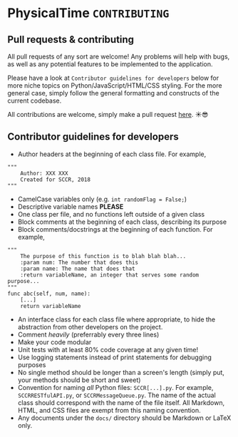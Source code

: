 # PhysicalTime `CONTRIBUTING`

Pull requests & contributing
---
All pull requests of any sort are welcome! Any problems will help with bugs, as well as any potential features to be implemented to the application.

Please have a look at `Contributor guidelines for developers` below for more niche topics on Python/JavaScript/HTML/CSS styling. For the more general case, simply follow the general formatting and constructs of the current codebase.

All contributions are welcome, simply make a pull request [here](https://github.com/alecmcleod/sccountyresources/issues). :sunny::sunglasses:

Contributor guidelines for developers
---
* Author headers at the beginning of each class file. For example,
```
"""
    Author: XXX XXX
    Created for SCCR, 2018
"""
```
* CamelCase variables only (e.g. `int randomFlag = False;`)
* Descriptive variable names **PLEASE**
* One class per file, and no functions left outside of a given class
* Block comments at the beginning of each class, describing its purpose
* Block comments/docstrings at the beginning of each function. For example,
```
"""
    The purpose of this function is to blah blah blah...
    :param num: The number that does this
    :param name: The name that does that
    :return variableName, an integer that serves some random purpose...
"""
func abc(self, num, name):
    [...]
    return variableName
```
* An interface class for each class file where appropriate, to hide the abstraction from other developers on the project.
* Comment *heavily* (preferrably every three lines)
* Make your code modular
* Unit tests with at least 80% code coverage at any given time!
* Use logging statements instead of print statements for debugging purposes
* No single method should be longer than a screen's length (simply put, your methods should be short and sweet)
* Convention for naming *all* Python files: `SCCR[...].py`. For example, `SCCRRESTfulAPI.py`, or `SCCRMessageQueue.py`. The name of the actual class should correspond with the name of the file itself. All Markdown, HTML, and CSS files are exempt from this naming convention.
* Any documents under the `docs/` directory should be Markdown or LaTeX only.
